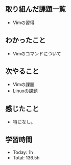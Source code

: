 ## 取り組んだ課題一覧
- Vimの習得
## わかったこと
- Vimのコマンドについて
## 次やること
- Vimの課題
- Linuxの課題
## 感じたこと
- 特になし。
## 学習時間
- Today: 1h
- Total: 136.5h

<!--```toggl
LIST
FROM 2024-03-29 TO 2024-03-29
INCLUDE PROJECTS "HappinessChain", "Self-Study"
```-->
<!--```toggl
SUMMARY
FROM 2024-01-01 TO 2024-03-29
INCLUDE PROJECTS "HappinessChain", "Self-Study"
```-->
